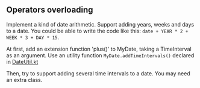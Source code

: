 ## Operators overloading

Implement a kind of date arithmetic. Support adding years, weeks and days to a date.
You could be able to write the code like this: `date + YEAR * 2 + WEEK * 3 + DAY * 15`.

At first, add an extension function 'plus()' to MyDate, taking a TimeInterval as an argument.
Use an utility function `MyDate.addTimeIntervals()` declared in
[DateUtil.kt](/#/Kotlin%20Koans/Conventions/Operators%20overloading/DateUtil.kt)

Then, try to support adding several time intervals to a date.
You may need an extra class.